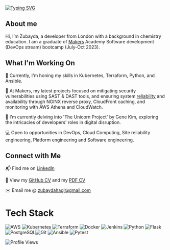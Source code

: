 [![Typing SVG](https://readme-typing-svg.demolab.com?font=Fira+Code&pause=1000&random=false&width=435&lines=Hello%2C+World!+%F0%9F%91%8B%F0%9F%8F%BE)](https://git.io/typing-svg)
## About me

Hi, I’m Zubayda, a developer from London with a background in chemistry education. I am a graduate of [Makers](https://makers.tech/) Academy Software development (DevOps stream) bootcamp (July-Oct 2023).

## What I'm Working On

🔭 Currently, I'm honing my skills in Kubernetes, Terraform, Python, and Ansible.

🔐 At Makers, my latest projects focused on mitigating security vulnerabilities using SAST & DAST tools, and ensuring system [reliability](https://github.com/Zhagi/Reliability-Project) and availability through NGINX reverse proxy, CloudFront caching, and monitoring with AWS Athena and CloudWatch.  

📖 I'm currently delving into 'The Unicorn Project' by Gene Kim, exploring the intricacies of developers' roles in digital disruption.  

💻 Open to opportunities in DevOps, Cloud Computing, Site reliability engineering, Platform engineering and Software engineering.

## Connect with Me

📬 Find me on [LinkedIn](https://www.linkedin.com/in/zubayda-h-5a629b201)

📄 View my [GitHub CV](https://github.com/yourusername/yourrepository/blob/main/yourcv.pdf) and my [PDF CV](https://github.com/yourusername/yourrepository/blob/main/yourcv.pdf)

✉️ Email me @ zubaydahagi@gmail.com

# Tech Stack

![AWS](https://img.shields.io/badge/AWS-FF9900?style=for-the-badge&logo=amazon-aws&logoColor=white)
![Kubernetes](https://img.shields.io/badge/kubernetes-%23326ce5.svg?style=for-the-badge&logo=kubernetes&logoColor=white)
![Terraform](https://img.shields.io/badge/terraform-%235835CC.svg?style=for-the-badge&logo=terraform&logoColor=white)
![Docker](https://img.shields.io/badge/docker-%230db7ed.svg?style=for-the-badge&logo=docker&logoColor=white)
![Jenkins](https://img.shields.io/badge/jenkins-%232C5263.svg?style=for-the-badge&logo=jenkins&logoColor=white)
![Python](https://img.shields.io/badge/python-3670A0?style=for-the-badge&logo=python&logoColor=ffd54f)
![Flask](https://img.shields.io/badge/flask-%23000.svg?style=for-the-badge&logo=flask&logoColor=white)
![PostgreSQL](https://img.shields.io/badge/postgresql-%23316192.svg?style=for-the-badge&logo=postgresql&logoColor=white)![Git](https://img.shields.io/badge/git-%23F05032.svg?style=for-the-badge&logo=git&logoColor=white)
![Ansible](https://img.shields.io/badge/ansible-%231A1918.svg?style=for-the-badge&logo=ansible&logoColor=white)
![Pytest](https://img.shields.io/badge/pytest-%230A9EDC.svg?style=for-the-badge&logo=pytest&logoColor=white)



![Profile Views](https://camo.githubusercontent.com/fc4f0e2c149c2d02a7e2a53f22212bcf381503265d51d9ff0ec08ac97abe9a72/68747470733a2f2f6b6f6d617265762e636f6d2f67687076632f3f757365726e616d653d6a616b6573696e6579267374796c653d666c61742d73717561726526636f6c6f723d626c7565) 


